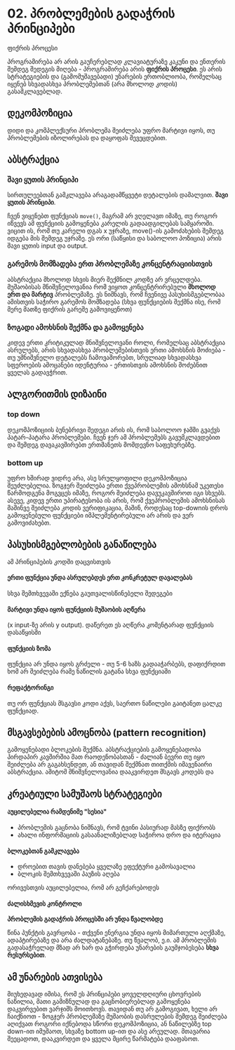 # 02. პრობლემების გადაჭრის პრინციპები

ფიქრის პროცესი

<!-- n -->
პროგრამირება არ არის გაუჩერებლად კლავიატურაზე კაკუნი და ენთერის შემდეგ შედეგის მიღება - პროგრამირება არის **ფიქრის პროცესი**. ეს არის სტრატეგიების და (გამომუშავებადი) უნარების ერთობლიობა, რომელსაც იყენებ სხვადასხვა პრობლემებთან (არა მხოლოდ კოდის) გასამკლავებლად.

## დეკომპოზიცია
დიდი და კომპლექსური პრობლემა შეიძლება უფრო მარტივი იყოს, თუ პრობლემების იზოლირებას და დაყოფას შევეცდებით.

## აბსტრაქცია
### შავი ყუთის პრინციპი
<!-- ნ -->
სირთულეებთან გამკლავება არაგადამწყვეტი დეტალების დამალვით. **შავი ყუთის პრინციპი**. 

ჩვენ ვიყენებთ ფუნქციას `move()`, მაგრამ არ ვღელავთ იმაზე, თუ როგორ იწვევს ამ ფუნქციის გამოყენება კარელის გადაადგილებას სამყაროში. ვიცით ის, რომ თუ კარელი დგას x უჯრაზე, move()-ის გამოძახების შემდეგ იდგება მის შემდეგ უჯრაზე. ეს ორი (საწყისი და საბოლოო პოზიცია) არის შავი ყუთის input და output.

### გარემოს მომზადება ერთ პრობლემაზე კონცენტრაციისთვის
<!-- ნ -->
აბსტრაქცია მხოლოდ სხვის მიერ შექმნილ კოდზე არ ვრცელდება. მუშაობისას მნიშვნელოვანია რომ ვიყოთ კონცენტრირებული **მხოლოდ ერთ და მარტივ** პრობლემაზე. ეს ნიშნავს, რომ ჩვენივე პასუხისმგებლობაა ამისთვის საჭირო გარემოს მომზადება (სხვა ფუნქციების შექმნა ისე, რომ მერე მათზე ფიქრის გარეშე გამოვიყენოთ)

### ზოგადი ამოხსნის შექმნა და გამოყენება
<!-- ნ -->
კიდევ ერთი კრიტიკულად მნიშვნელოვანი როლი, რომელსაც აბსტრაქცია ასრულებს, არის სხვადასხვა პრობლემებისთვის ერთი ამოხსნის მოძიება - თუ უმნიშვნელო დეტალებს ჩამოვაშორებთ, სრულიად სხვადასხვა სფეროების ამოცანები იდენტურია - ერთისთვის ამოხსნის მოძებნით ყველას გადავჭრით.


## ალგორითმის დიზაინი
### top down
დეკომპოზიციის ბუნებრივი შედეგი არის ის, რომ საბოლოო ჯამში გვაქვს პატარ-პატარა პრობლემები. ჩვენ ჯერ ამ პრობლემებს გავუმკლავდებით და შემდეგ დავაკავშირებთ ერთმანეთს მომდევნო საფეხურებზე. 

### bottom up
უფრო ხშირად ვიდრე არა, ასე სრულყოფილი დეკომპოზიცია შეუძლებელია. ზოგჯერ შეიძლება ერთი ქვეპრობლემის ამოხსნამ უკეთესი წარმოდგენა მოგვცეს იმაზე, როგორ შეიძლება დავუკავშიროთ იგი სხვებს. ასევე, კიდევ ერთი უპირატესობა ის არის, რომ ქვეპრობლემის ამოხსნისას მაშინვე შეიძლება კოდის ვერიფიკაცია, მაშინ, როდესაც top-downის დროს გამოყენებული ფუნქციები იმპლემენტირებული არ არის და ვერ გამოვიძახებთ.

## პასუხისმგებლობების განაწილება
ამ პრინციპების კოდში დაცვისთვის

#### ერთი ფუნქცია უნდა ასრულებდეს ერთ კონკრეტულ დავალებას
სხვა შემთხვევაში ექნება გაუთვალისწინებელი შედეგები

#### მარტივი უნდა იყოს ფუნქციის მუშაობის აღწერა
(x input-ზე არის y output). დაწერეთ ეს აღწერა კომენტარად ფუნქციის დასაწყისში

#### ფუნქციის ზომა
ფუნქცია არ უნდა იყოს გრძელი - თუ 5-6 ხაზს გადააჭარბებს, დაფიქრდით ხომ არ შეიძლება რამე ნაწილის გატანა სხვა ფუნქციაში

#### რეფაქტორინგი
თუ ორ ფუნქციას მსგავსი კოდი აქვს, საერთო ნაწილები გაიტანეთ ცალკე ფუნქციად.

## მსგავსებების ამოცნობა (pattern recognition)
<!-- ნ -->
გამოყენებადი ბლოკების შექმნა. აბსტრაქციების გამოყენებადობა პირდაპირ კავშირშია მათ რაოდენობასთან - ძალიან ბევრი თუ იყო შეიძლება არ გაგახსენდეთ, ან თავიდან შექმნათ თითქმის იმავენაირი აბსტრაქცია. ამიტომ მნიშვნელოვანია დააკვირდეთ მსგავს კოდებს და 

## კრეატიული სამუშაოს სტრატეგიები
#### აუცილებელია რამდენიმე "სესია"
- პრობლემის გაცნობა ნიშნავს, რომ ტვინი პასიურად მასზე ფიქრობს
- ახალი ინფორმაციის გასაანალიზებლად საჭიროა დრო და იტერაცია

#### ბლოკებთან გამკლავება
- დროებით თავის დანებება ყველაზე ეფექტური გამოსავალია
- ბლოკის შემთხვევაში პაუზის აღება

<!-- ნ -->
ორივესთვის აუცილებელია, რომ არ გეჩქარებოდეს

#### ძალისხმევის კონტროლი

**პრობლემის გადაჭრის პროცესში არ უნდა წვალობდე**

<!-- ნ -->
წინა პუნქტის გავრცობა - თქვენი ენერგია უნდა იყოს მიმართული აღქმაზე, ადაპტირებაზე და არა ძალდატანებაზე. თუ წვალობ, ე.ი. ამ პრობლემის გადასაჭრელად მზად არ ხარ და გჭირდება უნარების გაუმჯობესება **სხვა რესურსებით**.

## ამ უნარების ათვისება
<!-- n -->
მიუხედავად იმისა, რომ ეს პრინციპები ყოველდღიური ცხოვრების ნაწილია, მათი გამიზნულად და გაცნობიერებლად გამოყენება დაკვირვებით ვარჯიშს მოითხოვს. თავიდან თუ არ გამოგივათ, ხელი არ ჩაიქნიოთ - ზოგჯერ პრობლემაზე მუშაობის დასრულების შემდეგ შეიძლება აღიქვათ როგორი იქნებოდა სწორი დეკომპოზიცია, ან ნაწილებზე top down-ით იმუშაოთ, სხვაზე bottom up-ით და ასე არეულად. მთავარია შეეცადოთ, დააკვირდეთ და ყველა მცირე წარმატება დააფასოთ.



